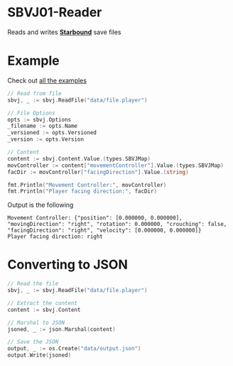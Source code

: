# SBVJ01-Reader
Reads and writes [**Starbound**](https://starbounder.org/Starbound) save files


# Example
Check out [all the examples](https://github.com/hollowness-inside/SBVJ01-Reader/tree/main/examples)


```go
// Read from file
sbvj, _ := sbvj.ReadFile("data/file.player")

// File Options
opts := sbvj.Options
_filename := opts.Name
_versioned := opts.Versioned
_version := opts.Version

// Content
content := sbvj.Content.Value.(types.SBVJMap)
movController := content["movementController"].Value.(types.SBVJMap)
facDir := movController["facingDirection"].Value.(string)

fmt.Println("Movement Controller:", movController)
fmt.Println("Player facing direction:", facDir)
```

Output is the following
```
Movement Controller: {"position": [0.000000, 0.000000], "movingDirection": "right", "rotation": 0.000000, "crouching": false, "facingDirection": "right", "velocity": [0.000000, 0.000000]}
Player facing direction: right
```

# Converting to JSON
```go
// Read the file
sbvj, _ := sbvj.ReadFile("data/file.player")

// Extract the content
content := sbvj.Content

// Marshal to JSON
jsoned, _ := json.Marshal(content)

// Save the JSON
output, _ := os.Create("data/output.json")
output.Write(jsoned)
```

